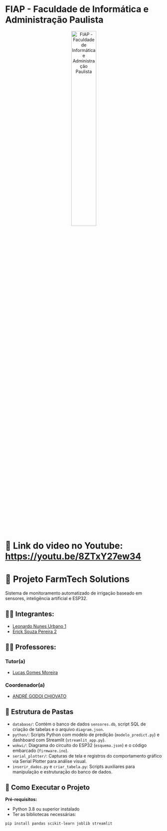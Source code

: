 # FIAP - Faculdade de Informática e Administração Paulista

<p align="center">
  <a href="https://www.fiap.com.br/">
    <img src="assets/logo-fiap.png" alt="FIAP - Faculdade de Informática e Administração Paulista" border="0" width="40%" height="40%">
  </a>
</p>

<br>


# 📼 Link do video no Youtube: https://youtu.be/8ZTxY27ew34

# 🌱 Projeto FarmTech Solutions  
Sistema de monitoramento automatizado de irrigação baseado em sensores, inteligência artificial e ESP32.

## 👨‍🎓 Integrantes:
- <a href="https://www.linkedin.com/company/inova-fusca">Leonardo Nunes Urbano 1</a>
- <a href="https://www.linkedin.com/company/inova-fusca">Erick Souza Pereira 2</a>

## 👩‍🏫 Professores:
### Tutor(a)
- <a href="https://www.linkedin.com/company/inova-fusca">Lucas Gomes Moreira</a>  
### Coordenador(a)
- <a href="https://www.linkedin.com/company/inova-fusca">ANDRÉ GODOI CHIOVATO</a>

## 📁 Estrutura de Pastas

- `database/`: Contém o banco de dados `sensores.db`, script SQL de criação de tabelas e o arquivo `diagram.json`.
- `python/`: Scripts Python com modelo de predição (`modelo_predict.py`) e dashboard com Streamlit (`streamlit_app.py`).
- `wokwi/`: Diagrama do circuito do ESP32 (`esquema.json`) e o código embarcado (`firmware.ino`).
- `serial_plotter/`: Capturas de tela e registros do comportamento gráfico via Serial Plotter para análise visual.
- `inserir_dados.py` e `criar_tabela.py`: Scripts auxiliares para manipulação e estruturação do banco de dados.

## 🔧 Como Executar o Projeto

**Pré-requisitos:**
- Python 3.8 ou superior instalado
- Ter as bibliotecas necessárias:

```bash
pip install pandas scikit-learn joblib streamlit

